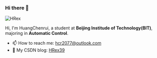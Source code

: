 ### Hi there 👋

<!--
**HRex39/HRex39** is a ✨ _special_ ✨ repository because its `README.md` (this file) appears on your GitHub profile.

Here are some ideas to get you started:

- 🔭 I’m currently working on ...
- 🌱 I’m currently learning ...
- 👯 I’m looking to collaborate on ...
- 🤔 I’m looking for help with ...
- 💬 Ask me about ...
- 📫 How to reach me: ...
- 😄 Pronouns: ...
- ⚡ Fun fact: ...
-->

![HRex](https://visitor-badge.glitch.me/badge?page_id=HRex39)  

Hi, I'm HuangChenrui, a student at **Beijing Institude of Technology(BIT)**, majoring in **Automatic Control**.  

- 📫 How to reach me: hcr2077@outlook.com
- 🌱 My CSDN blog: [HRex39](https://blog.csdn.net/weixin_47047999?spm=1000.2115.3001.5343)
